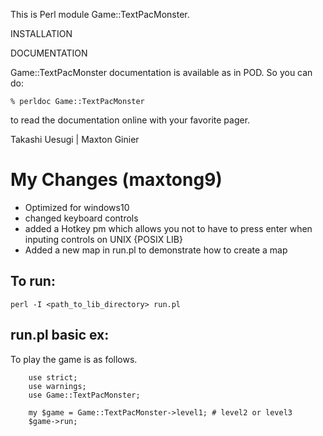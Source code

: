 This is Perl module Game::TextPacMonster.

INSTALLATION



DOCUMENTATION

Game::TextPacMonster documentation is available as in POD. So you can do:

    % perldoc Game::TextPacMonster

to read the documentation online with your favorite pager.

Takashi Uesugi | Maxton Ginier

# My Changes (maxtong9)
* Optimized for windows10
* changed keyboard controls
* added a Hotkey pm which allows you not to have to press enter when inputing controls on UNIX {POSIX LIB}
* Added a new map in run.pl to demonstrate how to create a map


## To run:
```perl -I <path_to_lib_directory> run.pl```

## run.pl basic ex:
 To play the game is as follows.
```
    use strict;
    use warnings;
    use Game::TextPacMonster;

    my $game = Game::TextPacMonster->level1; # level2 or level3
    $game->run;
```
